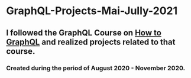 # GraphQL-Projects-Mai-Jully-2021

## I followed the GraphQL Course on [How to GraphQL](https://www.howtographql.com) and realized projects related to that course.
### Created during the period of August 2020 - November 2020.
